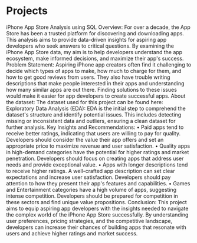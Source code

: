 # Projects
iPhone App Store Analysis using SQL
Overview: For over a decade, the App Store has been a trusted platform for discovering and downloading apps. This analysis aims to provide data-driven insights for aspiring app developers who seek answers to critical questions. By examining the iPhone App Store data, my aim is to help developers understand the app ecosystem, make informed decisions, and maximize their app's success.
Problem Statement:
Aspiring iPhone app creators often find it challenging to decide which types of apps to make, how much to charge for them, and how to get good reviews from users. They also have trouble writing descriptions that make people interested in their apps and understanding how many similar apps are out there. Finding solutions to these issues would make it easier for app developers to create successful apps.
About the dataset:
The dataset used for this project can be found here:
Exploratory Data Analysis (EDA):
 EDA is the initial step to comprehend the dataset's structure and identify potential issues. This includes detecting missing or inconsistent data and outliers, ensuring a clean dataset for further analysis.
Key Insights and Recommendations:
•	Paid apps tend to receive better ratings, indicating that users are willing to pay for quality. Developers should consider the value their app offers and set an appropriate price to maximize revenue and user satisfaction.
•	Quality apps in high-demand categories have the potential for higher ratings and market penetration. Developers should focus on creating apps that address user needs and provide exceptional value.
•	Apps with longer descriptions tend to receive higher ratings. A well-crafted app description can set clear expectations and increase user satisfaction. Developers should pay attention to how they present their app's features and capabilities.
•	Games and Entertainment categories have a high volume of apps, suggesting intense competition. Developers should be prepared for competition in these sectors and find unique value propositions.
Conclusion:
This project aims to equip aspiring app developers with the insights needed to navigate the complex world of the iPhone App Store successfully. By understanding user preferences, pricing strategies, and the competitive landscape, developers can increase their chances of building apps that resonate with users and achieve higher ratings and market success. 
